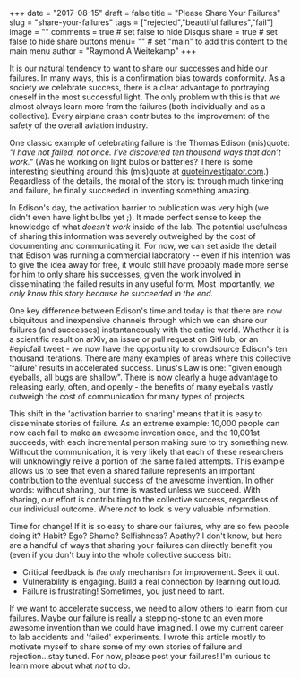 +++
date = "2017-08-15"
draft = false
title = "Please Share Your Failures"
slug = "share-your-failures"
tags = ["rejected","beautiful failures","fail"]
image = ""
comments = true	# set false to hide Disqus
share = true	# set false to hide share buttons
menu= ""		# set "main" to add this content to the main menu
author = "Raymond A Weitekamp"
+++

It is our natural tendency to want to share our successes and hide our failures. In many ways, this is a confirmation bias towards conformity. As a society we celebrate success, there is a clear advantage to portraying oneself in the most successful light. The only problem with this is that we almost always learn more from the failures (both individually and as a collective). Every airplane crash contributes to the improvement of the safety of the overall aviation industry.

One classic example of celebrating failure is the Thomas Edison (mis)quote: *"I have not failed, not once.  I’ve discovered ten thousand ways that don’t work."* (Was he working on light bulbs or batteries? There is some interesting sleuthing around this (mis)quote at [quoteinvestigator.com](http://quoteinvestigator.com/2012/07/31/edison-lot-results/).) Regardless of the details, the moral of the story is: through much tinkering and failure, he finally succeeded in inventing something amazing.

In Edison's day, the activation barrier to publication was very high (we didn't even have light bulbs yet ;). It made perfect sense to keep the knowledge of what *doesn't work* inside of the lab. The potential usefulness of sharing this information was severely outweighed by the cost of documenting and communicating it. For now, we can set aside the detail that Edison was running a commercial laboratory -- even if his intention was to give the idea away for free, it would still have probably made more sense for him to only share his successes, given the work involved in disseminating the failed results in any useful form. Most importantly, *we only know this story because he succeeded in the end.*

One key difference between Edison's time and today is that there are now ubiquitous and inexpensive channels through which we can share our failures (and successes) instantaneously with the entire world. Whether it is a scientific result on arXiv, an issue or pull request on GitHub, or an #epicfail tweet - we now have the opportunity to crowdsource Edison's ten thousand iterations. There are many examples of areas where this collective 'failure' results in accelerated success. Linus's Law is one: "given enough eyeballs, all bugs are shallow". There is now clearly a huge advantage to releasing early, often, and openly - the benefits of many eyeballs vastly outweigh the cost of communication for many types of projects. 

This shift in the 'activation barrier to sharing' means that it is easy to disseminate stories of failure. As an extreme example: 10,000 people can now each fail to make an awesome invention once, and the 10,001st succeeds, with each incremental person making sure to try something new. Without the communication, it is very likely that each of these researchers will unknowingly relive a portion of the same failed attempts. This example allows us to see that even a shared failure represents an important contribution to the eventual success of the awesome invention. In other words: without sharing, our time is wasted unless we succeed. With sharing, our effort is contributing to the collective success, regardless of our individual outcome. Where *not* to look is very valuable information.

Time for change! If it is so easy to share our failures, why are so few people doing it? Habit? Ego? Shame? Selfishness? Apathy? I don't know, but here are a handful of ways that sharing your failures can directly benefit you (even if you don't buy into the whole collective success bit):

* Critical feedback is *the only* mechanism for improvement. Seek it out.
* Vulnerability is engaging. Build a real connection by learning out loud.
* Failure is frustrating! Sometimes, you just need to rant.

If we want to accelerate success, we need to allow others to learn from our failures. Maybe our failure is really a stepping-stone to an even more awesome invention than we could have imagined. I owe my current career to lab accidents and 'failed' experiments. I wrote this article mostly to motivate myself to share some of my own stories of failure and rejection...stay tuned. For now, please post your failures! I'm curious to learn more about what *not* to do.
